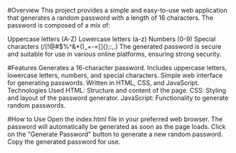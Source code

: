 #Overview
This project provides a simple and easy-to-use web application that generates a random password with a length of 16 characters. The password is composed of a mix of:

Uppercase letters (A-Z)
Lowercase letters (a-z)
Numbers (0-9)
Special characters (/[!@#$%^&*()_+\-=\[\]{};:,.)
The generated password is secure and suitable for use in various online platforms, ensuring strong security.

#Features
Generates a 16-character password.
Includes uppercase letters, lowercase letters, numbers, and special characters.
Simple web interface for generating passwords.
Written in HTML, CSS, and JavaScript.
Technologies Used
HTML: Structure and content of the page.
CSS: Styling and layout of the password generator.
JavaScript: Functionality to generate random passwords.

#How to Use
Open the index.html file in your preferred web browser.
The password will automatically be generated as soon as the page loads.
Click on the "Generate Password" button to generate a new random password.
Copy the generated password for use.
